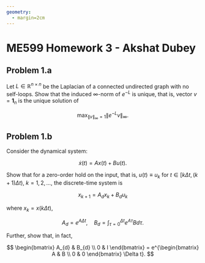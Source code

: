 ```yaml
---
geometry:
  - margin=2cm
---
```


# ME599 Homework 3 - Akshat Dubey

## Problem 1.a

Let $L \in \mathbb{R}^{n \times n}$ be the Laplacian of a connected undirected graph with no self-loops. Show that the induced $\infty$-norm of $e^{-L}$ is unique, that is, vector $v = \mathbf{1}_n$ is the unique solution of

$$
\max_{\|v\|_\infty = 1} \|e^{-L} v\|_\infty.
$$

## Problem 1.b

Consider the dynamical system:

$$
\dot{x}(t) = A x(t) + B u(t).
$$

Show that for a zero-order hold on the input, that is, $u(t) \equiv u_{k}$ for $t \in [k \Delta t, (k+1) \Delta t)$, $k = 1, 2, \ldots$, the discrete-time system is

$$
x_{k+1} = A_{d} x_{k} + B_{d} u_{k}
$$

where $x_{k} = x(k \Delta t)$,

$$
A_{d} = e^{A \Delta t}, \quad B_{d} = \int_{\tau=0}^{\Delta t} e^{A \tau} B d\tau.
$$

Further, show that, in fact,

$$
\begin{bmatrix}
A_{d} & B_{d} \\
0 & I
\end{bmatrix}
= e^{\begin{bmatrix}
A & B \\
0 & 0
\end{bmatrix} \Delta t}.
$$

